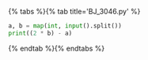 {% tabs %}{% tab title='BJ_3046.py' %}

```py
a, b = map(int, input().split())
print((2 * b) - a)
```

{% endtab %}{% endtabs %}

